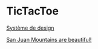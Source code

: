 # TicTacToe

[Système de design](/docs/design_system.md)

[San Juan Mountains are beautiful!](/docs/assets/design_system/projectpic1.png "initial gameboard")

